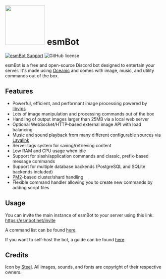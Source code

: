 # <img src="https://github.com/esmBot/esmBot/raw/master/docs/assets/esmbot.png" width="128"> esmBot
[![esmBot Support](https://discordapp.com/api/guilds/592399417676529688/embed.png)](https://discord.gg/esmbot) ![GitHub license](https://img.shields.io/github/license/esmBot/esmBot.svg)


esmBot is a free and open-source Discord bot designed to entertain your server. It's made using [Oceanic](https://oceanic.ws) and comes with image, music, and utility commands out of the box.

## Features
- Powerful, efficient, and performant image processing powered by [libvips](https://github.com/libvips/libvips)
- Lots of image manipulation and processing commands out of the box
- Handling of output images larger than 25MB via a local web server
- Optional WebSocket/HTTP-based external image API with load balancing
- Music and sound playback from many different configurable sources via [Lavalink](https://github.com/freyacodes/Lavalink)
- Server tags system for saving/retrieving content
- Low RAM and CPU usage when idle
- Support for slash/application commands and classic, prefix-based message commands
- Support for multiple database backends (PostgreSQL and SQLite backends included)
- [PM2](https://pm2.keymetrics.io)-based cluster/shard handling
- Flexible command handler allowing you to create new commands by adding script files

## Usage
You can invite the main instance of esmBot to your server using this link: https://esmbot.net/invite

A command list can be found [here](https://esmbot.net/help.html).

If you want to self-host the bot, a guide can be found [here](https://docs.esmbot.net/setup).

## Credits
Icon by [Steel](https://twitter.com/MintBurrow).
All images, sounds, and fonts are copyright of their respective owners.
